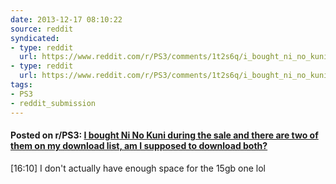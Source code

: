 ```yaml
---
date: 2013-12-17 08:10:22
source: reddit
syndicated:
- type: reddit
  url: https://www.reddit.com/r/PS3/comments/1t2s6q/i_bought_ni_no_kuni_during_the_sale_and_there_are/
- type: reddit
  url: https://www.reddit.com/r/PS3/comments/1t2s6q/i_bought_ni_no_kuni_during_the_sale_and_there_are/ce3qkyj/
tags:
- PS3
- reddit_submission
---
```


#### Posted on r/PS3: [I bought Ni No Kuni during the sale and there are two of them on my download list, am I supposed to download both?](https://www.reddit.com/r/PS3/comments/1t2s6q/i_bought_ni_no_kuni_during_the_sale_and_there_are/)

[16:10] I don't actually have enough space for the 15gb one lol